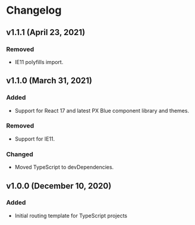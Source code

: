 # Changelog

## v1.1.1 (April 23, 2021)

### Removed

-   IE11 polyfills import.

## v1.1.0 (March 31, 2021)

### Added

-   Support for React 17 and latest PX Blue component library and themes.

### Removed

-   Support for IE11.

### Changed

-   Moved TypeScript to devDependencies.

## v1.0.0 (December 10, 2020)

### Added

-   Initial routing template for TypeScript projects